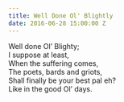 ```yaml
---
title: Well Done Ol' Blightly
date: 2016-06-28 15:00:00 Z
---
```


Well done Ol’ Blighty;  
I suppose at least,  
When the suffering comes,  
The poets, bards and griots,  
Shall finally be your best pal eh?  
Like in the good Ol’ days.